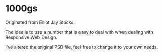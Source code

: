 1000gs
======

Originated from Elliot Jay Stocks.

The idea is to use a number that is easy to deal with when dealing with Responsive Web Design.

I've altered the original PSD file, feel free to change it to your own needs.

